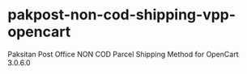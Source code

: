 # pakpost-non-cod-shipping-vpp-opencart
Paksitan Post Office NON COD Parcel Shipping Method for OpenCart 3.0.6.0
